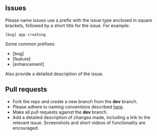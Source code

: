 ## Issues
Please name issues use a prefix with the issue type enclosed in square brackets, followed by a short title for the issue. For example:

```
[bug] app crashing
```
Some common prefixes:

- [bug]
- [feature]
- [enhancement]

Also provide a detailed description of the issue.

## Pull requests
- Fork the repo and create a new branch from the **dev** branch.
- Please adhere to naming conventions described [here](https://github.com/mozilla-mobile/firefox-ios/wiki/Pull-Request-Naming-Guide).
- Make all pull requests against the **dev** branch.
- Add a detailed description of changes made, including a link to the relevant issue. Screenshots and short videos of functionality are encouraged.
